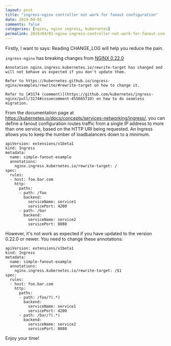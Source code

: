 ```yaml
---
layout: post
title: "ingress-nginx controller not work for fanout configuration"
date: 2019-04-01
comments: false
categories: [nginx, nginx ingress, kubernetes]
permalink: 2019/04/01-nginx-ingress-controller-not-work-for-fanout-configuration
---
```


Firstly, I want to says: Reading CHANGE_LOG will help you reduce the pain.

`ingress-nginx` has breaking changes from [NGINX 0.22.0](https://github.com/kubernetes/ingress-nginx/releases/tag/nginx-0.22.0)

```
Annotation nginx.ingress.kubernetes.io/rewrite-target has changed and will not behave as expected if you don't update them.

Refer to https://kubernetes.github.io/ingress-nginx/examples/rewrite/#rewrite-target on how to change it.

Refer to [#3174 (comment)](https://github.com/kubernetes/ingress-nginx/pull/3174#issuecomment-455665710) on how to do seamless migration.
```

From the documentation page at https://kubernetes.io/docs/concepts/services-networking/ingress/, you can define a fanout configuration routes traffic from a single IP address to more than one service, based on the HTTP URI being requested. An Ingress allows you to keep the number of loadbalancers down to a minimum.

```
apiVersion: extensions/v1beta1
kind: Ingress
metadata:
  name: simple-fanout-example
  annotations:
    nginx.ingress.kubernetes.io/rewrite-target: /
spec:
  rules:
  - host: foo.bar.com
    http:
      paths:
      - path: /foo
        backend:
          serviceName: service1
          servicePort: 4200
      - path: /bar
        backend:
          serviceName: service2
          servicePort: 8080
```

However, it's not work as expected if you have updated to the version 0.22.0 or newer. You need to change these annotations:

```
apiVersion: extensions/v1beta1
kind: Ingress
metadata:
  name: simple-fanout-example
  annotations:
    nginx.ingress.kubernetes.io/rewrite-target: /$1
spec:
  rules:
  - host: foo.bar.com
    http:
      paths:
      - path: /foo/?(.*)
        backend:
          serviceName: service1
          servicePort: 4200
      - path: /bar/?(.*)
        backend:
          serviceName: service2
          servicePort: 8080
```

Enjoy your time!